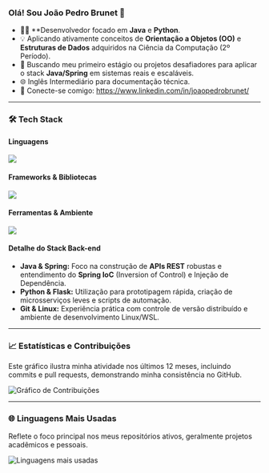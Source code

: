 ### Olá! Sou João Pedro Brunet 👋

- 👨‍💻 **Desenvolvedor focado em **Java** e **Python**.
- 💡 Aplicando ativamente conceitos de **Orientação a Objetos (OO)** e **Estruturas de Dados** adquiridos na Ciência da Computação (2º Período).
- 🎯 Buscando meu primeiro estágio ou projetos desafiadores para aplicar o stack **Java/Spring** em sistemas reais e escaláveis.
- 🌐 Inglês Intermediário para documentação técnica.
- 🔗 Conecte-se comigo: https://www.linkedin.com/in/joaopedrobrunet/

---

### 🛠️ Tech Stack

#### Linguagens
<img src="https://skillicons.dev/icons?i=java,py,js" />

#### Frameworks & Bibliotecas
<img src="https://skillicons.dev/icons?i=spring,flask" />

#### Ferramentas & Ambiente
<img src="https://skillicons.dev/icons?i=git,linux" />


#### Detalhe do Stack Back-end
* **Java & Spring:** Foco na construção de **APIs REST** robustas e entendimento do **Spring IoC** (Inversion of Control) e Injeção de Dependência.
* **Python & Flask:** Utilização para prototipagem rápida, criação de microsserviços leves e scripts de automação.
* **Git & Linux:** Experiência prática com controle de versão distribuído e ambiente de desenvolvimento Linux/WSL.

---

### 📈 Estatísticas e Contribuições

Este gráfico ilustra minha atividade nos últimos 12 meses, incluindo commits e pull requests, demonstrando minha consistência no GitHub.

![Gráfico de Contribuições](https://github-readme-activity-graph.vercel.app/graph?username=pedrobrunet&theme=react-dark)

---

### 🌐 Linguagens Mais Usadas

Reflete o foco principal nos meus repositórios ativos, geralmente projetos acadêmicos e pessoais.

![Linguagens mais usadas](https://github-readme-stats.vercel.app/api/top-langs/?username=pedrobrunet&layout=compact&theme=dark)
